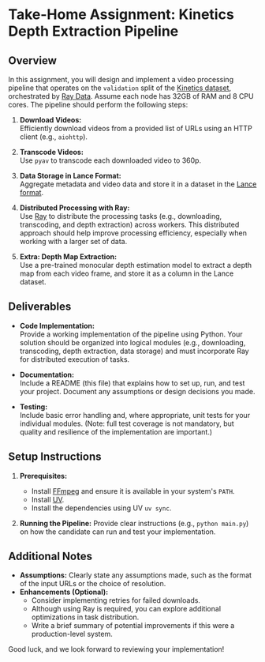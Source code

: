 # Take-Home Assignment: Kinetics Depth Extraction Pipeline

## Overview

In this assignment, you will design and implement a video processing pipeline that operates on the `validation` split of the [Kinetics dataset](https://github.com/cvdfoundation/kinetics-dataset), orchestrated by [Ray Data](https://docs.ray.io/en/latest/data/data.html). Assume each node has 32GB of RAM and 8 CPU cores. The pipeline should perform the following steps:

1. **Download Videos:**  
   Efficiently download videos from a provided list of URLs using an HTTP client (e.g., `aiohttp`).

2. **Transcode Videos:**  
   Use `pyav` to transcode each downloaded video to 360p.

3. **Data Storage in Lance Format:**  
   Aggregate metadata and video data and store it in a dataset in the [Lance format](https://lancedb.github.io/lance/index.html).

4. **Distributed Processing with Ray:**  
   Use [Ray](https://www.ray.io/) to distribute the processing tasks (e.g., downloading, transcoding, and depth extraction) across workers. This distributed approach should help improve processing efficiency, especially when working with a larger set of data.

5. **Extra: Depth Map Extraction:**  
   Use a pre-trained monocular depth estimation model to extract a depth map from each video frame, and store it as a column in the Lance dataset.

## Deliverables

- **Code Implementation:**  
  Provide a working implementation of the pipeline using Python. Your solution should be organized into logical modules (e.g., downloading, transcoding, depth extraction, data storage) and must incorporate Ray for distributed execution of tasks.

- **Documentation:**  
  Include a README (this file) that explains how to set up, run, and test your project. Document any assumptions or design decisions you made.

- **Testing:**  
  Include basic error handling and, where appropriate, unit tests for your individual modules. (Note: full test coverage is not mandatory, but quality and resilience of the implementation are important.)

## Setup Instructions

1. **Prerequisites:**

   - Install [FFmpeg](https://ffmpeg.org/) and ensure it is available in your system's `PATH`.
   - Install [UV](https://docs.astral.sh/uv/).
   - Install the dependencies using UV `uv sync`.

2. **Running the Pipeline:**
   Provide clear instructions (e.g., `python main.py`) on how the candidate can run and test your implementation.

## Additional Notes

- **Assumptions:** Clearly state any assumptions made, such as the format of the input URLs or the choice of resolution.
- **Enhancements (Optional):**
  - Consider implementing retries for failed downloads.
  - Although using Ray is required, you can explore additional optimizations in task distribution.
  - Write a brief summary of potential improvements if this were a production-level system.

Good luck, and we look forward to reviewing your implementation!
